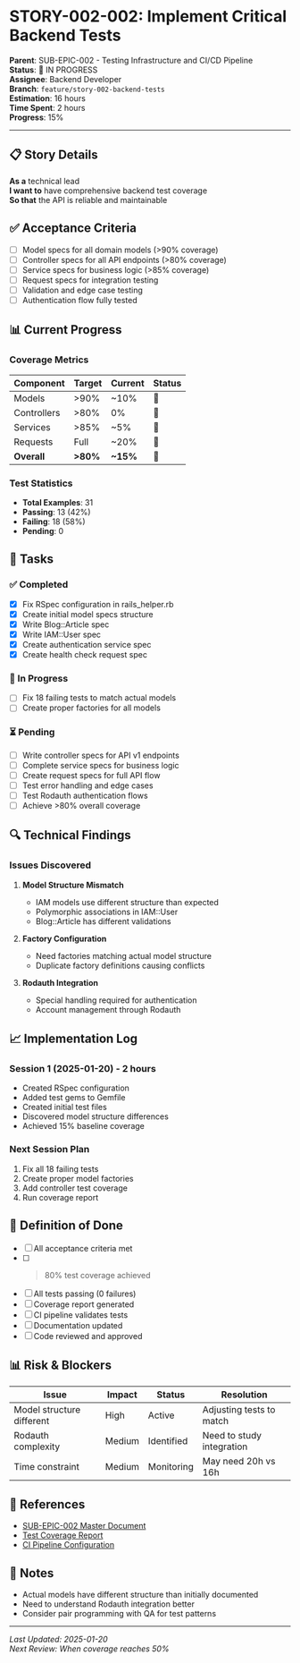# STORY-002-002: Implement Critical Backend Tests

**Parent**: SUB-EPIC-002 - Testing Infrastructure and CI/CD Pipeline  
**Status**: 🔄 IN PROGRESS  
**Assignee**: Backend Developer  
**Branch**: `feature/story-002-backend-tests`  
**Estimation**: 16 hours  
**Time Spent**: 2 hours  
**Progress**: 15%

---

## 📋 Story Details

**As a** technical lead  
**I want to** have comprehensive backend test coverage  
**So that** the API is reliable and maintainable

## ✅ Acceptance Criteria

- [ ] Model specs for all domain models (>90% coverage)
- [ ] Controller specs for all API endpoints (>80% coverage)
- [ ] Service specs for business logic (>85% coverage)
- [ ] Request specs for integration testing
- [ ] Validation and edge case testing
- [ ] Authentication flow fully tested

## 📊 Current Progress

### Coverage Metrics
| Component | Target | Current | Status |
|-----------|--------|---------|--------|
| Models | >90% | ~10% | 🔴 |
| Controllers | >80% | 0% | 🔴 |
| Services | >85% | ~5% | 🔴 |
| Requests | Full | ~20% | 🔴 |
| **Overall** | **>80%** | **~15%** | 🔴 |

### Test Statistics
- **Total Examples**: 31
- **Passing**: 13 (42%)
- **Failing**: 18 (58%)
- **Pending**: 0

## 📝 Tasks

### ✅ Completed
- [x] Fix RSpec configuration in rails_helper.rb
- [x] Create initial model specs structure
- [x] Write Blog::Article spec
- [x] Write IAM::User spec
- [x] Create authentication service spec
- [x] Create health check request spec

### 🔄 In Progress
- [ ] Fix 18 failing tests to match actual models
- [ ] Create proper factories for all models

### ⏳ Pending
- [ ] Write controller specs for API v1 endpoints
- [ ] Complete service specs for business logic
- [ ] Create request specs for full API flow
- [ ] Test error handling and edge cases
- [ ] Test Rodauth authentication flows
- [ ] Achieve >80% overall coverage

## 🔍 Technical Findings

### Issues Discovered
1. **Model Structure Mismatch**
   - IAM models use different structure than expected
   - Polymorphic associations in IAM::User
   - Blog::Article has different validations

2. **Factory Configuration**
   - Need factories matching actual model structure
   - Duplicate factory definitions causing conflicts

3. **Rodauth Integration**
   - Special handling required for authentication
   - Account management through Rodauth

## 📈 Implementation Log

### Session 1 (2025-01-20) - 2 hours
- Created RSpec configuration
- Added test gems to Gemfile
- Created initial test files
- Discovered model structure differences
- Achieved 15% baseline coverage

### Next Session Plan
1. Fix all 18 failing tests
2. Create proper model factories
3. Add controller test coverage
4. Run coverage report

## 🎯 Definition of Done

- [ ] All acceptance criteria met
- [ ] >80% test coverage achieved
- [ ] All tests passing (0 failures)
- [ ] Coverage report generated
- [ ] CI pipeline validates tests
- [ ] Documentation updated
- [ ] Code reviewed and approved

## 📊 Risk & Blockers

| Issue | Impact | Status | Resolution |
|-------|--------|--------|------------|
| Model structure different | High | Active | Adjusting tests to match |
| Rodauth complexity | Medium | Identified | Need to study integration |
| Time constraint | Medium | Monitoring | May need 20h vs 16h |

## 🔗 References

- [SUB-EPIC-002 Master Document](../sub-epic-002-testing-cicd.md)
- [Test Coverage Report](../../audit/story-002-backend-tests-report.md)
- [CI Pipeline Configuration](../../../.github/workflows/ci.yml)

## 📝 Notes

- Actual models have different structure than initially documented
- Need to understand Rodauth integration better
- Consider pair programming with QA for test patterns

---

*Last Updated: 2025-01-20*  
*Next Review: When coverage reaches 50%*